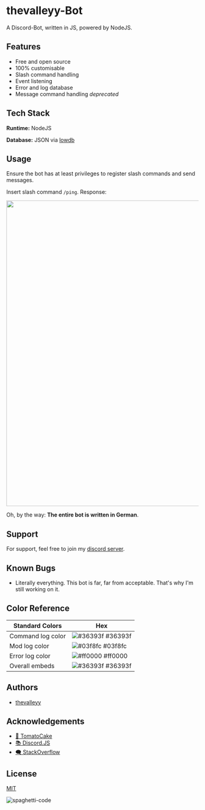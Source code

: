# thevalleyy-Bot

A Discord-Bot, written in JS, powered by NodeJS.

## Features

-   Free and open source
-   100% customisable
-   Slash command handling
-   Event listening
-   Error and log database
-   Message command handling _deprecated_

## Tech Stack

**Runtime:** NodeJS

**Database:** JSON via [lowdb](https://www.npmjs.com/package/lowdb)

## Usage

Ensure the bot has at least privileges to register slash commands and send messages.

Insert slash command `/ping`. Response:

<img src="https://i.imgur.com/jOUoRxj.png" width="800" />

Oh, by the way: **The entire bot is written in German**.

## Support

For support, feel free to join my [discord server](https://discord.gg/DkEnwxNqeX).

## Known Bugs

-   Literally everything. This bot is far, far from acceptable. That's why I'm still working on it.

## Color Reference

| Standard Colors   | Hex                                                              |
| ----------------- | ---------------------------------------------------------------- |
| Command log color | ![#36393f](https://via.placeholder.com/10/36393f?text=+) #36393f |
| Mod log color     | ![#03f8fc](https://via.placeholder.com/10/03f8fc?text=+) #03f8fc |
| Error log color   | ![#ff0000](https://via.placeholder.com/10/ff0000?text=+) #ff0000 |
| Overall embeds    | ![#36393f](https://via.placeholder.com/10/36393f?text=+) #36393f |

## Authors

-   [thevalleyy](https://www.github.com/thevalleyy)

## Acknowledgements

-   [🧠 TomatoCake](https://github.com/DEVTomatoCake)
-   [📚 Discord.JS](https://discord.js.org/#/)
-   [🗨 StackOverflow](https://stackoverflow.com)

## License

[MIT](https://choosealicense.com/licenses/mit/)

![spaghetti-code](https://3ds.eiphax.tech/img/spaghetti.svg)
